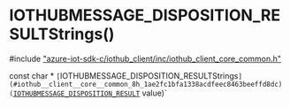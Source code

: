 # IOTHUBMESSAGE_DISPOSITION_RESULTStrings()

\#include ["azure-iot-sdk-c/iothub_client/inc/iothub_client_core_common.h"](../iot-c-ref-iothub-client-core-common-h.md)  

const char * `[`IOTHUBMESSAGE_DISPOSITION_RESULTStrings`](#iothub__client__core__common_8h_1ae2fc1bfa1338acdfeec8463beeffd8dc)(`[`IOTHUBMESSAGE_DISPOSITION_RESULT`](#iothub__client__core__common_8h_1a96cfa82412891d077ec835922ed5b626) value)`

